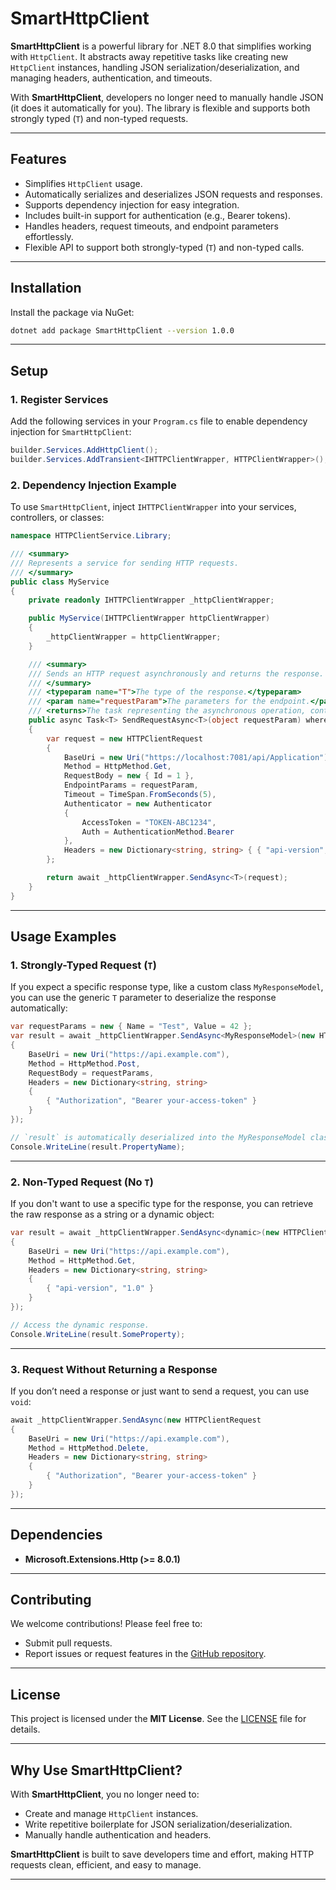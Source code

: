 # **SmartHttpClient**

**SmartHttpClient** is a powerful library for .NET 8.0 that simplifies working with `HttpClient`. It abstracts away repetitive tasks like creating new `HttpClient` instances, handling JSON serialization/deserialization, and managing headers, authentication, and timeouts. 

With **SmartHttpClient**, developers no longer need to manually handle JSON (it does it automatically for you). The library is flexible and supports both strongly typed (`T`) and non-typed requests.

---

## **Features**
- Simplifies `HttpClient` usage.
- Automatically serializes and deserializes JSON requests and responses.
- Supports dependency injection for easy integration.
- Includes built-in support for authentication (e.g., Bearer tokens).
- Handles headers, request timeouts, and endpoint parameters effortlessly.
- Flexible API to support both strongly-typed (`T`) and non-typed calls.

---

## **Installation**
Install the package via NuGet:

```bash
dotnet add package SmartHttpClient --version 1.0.0
```

---

## **Setup**

### 1. **Register Services**
Add the following services in your `Program.cs` file to enable dependency injection for `SmartHttpClient`:

```csharp
builder.Services.AddHttpClient();
builder.Services.AddTransient<IHTTPClientWrapper, HTTPClientWrapper>();
```

### 2. **Dependency Injection Example**
To use `SmartHttpClient`, inject `IHTTPClientWrapper` into your services, controllers, or classes:

```csharp
namespace HTTPClientService.Library;

/// <summary>
/// Represents a service for sending HTTP requests.
/// </summary>
public class MyService
{
    private readonly IHTTPClientWrapper _httpClientWrapper;

    public MyService(IHTTPClientWrapper httpClientWrapper)
    {
        _httpClientWrapper = httpClientWrapper;
    }

    /// <summary>
    /// Sends an HTTP request asynchronously and returns the response.
    /// </summary>
    /// <typeparam name="T">The type of the response.</typeparam>
    /// <param name="requestParam">The parameters for the endpoint.</param>
    /// <returns>The task representing the asynchronous operation, containing the response.</returns>
    public async Task<T> SendRequestAsync<T>(object requestParam) where T : class
    {
        var request = new HTTPClientRequest
        {
            BaseUri = new Uri("https://localhost:7081/api/Application"),
            Method = HttpMethod.Get,
            RequestBody = new { Id = 1 },
            EndpointParams = requestParam,
            Timeout = TimeSpan.FromSeconds(5),
            Authenticator = new Authenticator
            {
                AccessToken = "TOKEN-ABC1234",
                Auth = AuthenticationMethod.Bearer
            },
            Headers = new Dictionary<string, string> { { "api-version", "2" } }
        };

        return await _httpClientWrapper.SendAsync<T>(request);
    }
}
```

---

## **Usage Examples**

### 1. **Strongly-Typed Request (`T`)**
If you expect a specific response type, like a custom class `MyResponseModel`, you can use the generic `T` parameter to deserialize the response automatically:

```csharp
var requestParams = new { Name = "Test", Value = 42 };
var result = await _httpClientWrapper.SendAsync<MyResponseModel>(new HTTPClientRequest
{
    BaseUri = new Uri("https://api.example.com"),
    Method = HttpMethod.Post,
    RequestBody = requestParams,
    Headers = new Dictionary<string, string>
    {
        { "Authorization", "Bearer your-access-token" }
    }
});

// `result` is automatically deserialized into the MyResponseModel class.
Console.WriteLine(result.PropertyName);
```

---

### 2. **Non-Typed Request (No `T`)**
If you don't want to use a specific type for the response, you can retrieve the raw response as a string or a dynamic object:

```csharp
var result = await _httpClientWrapper.SendAsync<dynamic>(new HTTPClientRequest
{
    BaseUri = new Uri("https://api.example.com"),
    Method = HttpMethod.Get,
    Headers = new Dictionary<string, string>
    {
        { "api-version", "1.0" }
    }
});

// Access the dynamic response.
Console.WriteLine(result.SomeProperty);
```

---

### 3. **Request Without Returning a Response**
If you don’t need a response or just want to send a request, you can use `void`:

```csharp
await _httpClientWrapper.SendAsync(new HTTPClientRequest
{
    BaseUri = new Uri("https://api.example.com"),
    Method = HttpMethod.Delete,
    Headers = new Dictionary<string, string>
    {
        { "Authorization", "Bearer your-access-token" }
    }
});
```

---

## **Dependencies**
- **Microsoft.Extensions.Http (>= 8.0.1)**

---

## **Contributing**
We welcome contributions! Please feel free to:
- Submit pull requests.
- Report issues or request features in the [GitHub repository](https://github.com/JoaoPereira83/SmartHttpClient).

---

## **License**
This project is licensed under the **MIT License**. See the [LICENSE](https://github.com/JoaoPereira83/HTTPClientService/blob/main/LICENSE) file for details.

---

## **Why Use SmartHttpClient?**
With **SmartHttpClient**, you no longer need to:
- Create and manage `HttpClient` instances.
- Write repetitive boilerplate for JSON serialization/deserialization.
- Manually handle authentication and headers.

**SmartHttpClient** is built to save developers time and effort, making HTTP requests clean, efficient, and easy to manage.

---
